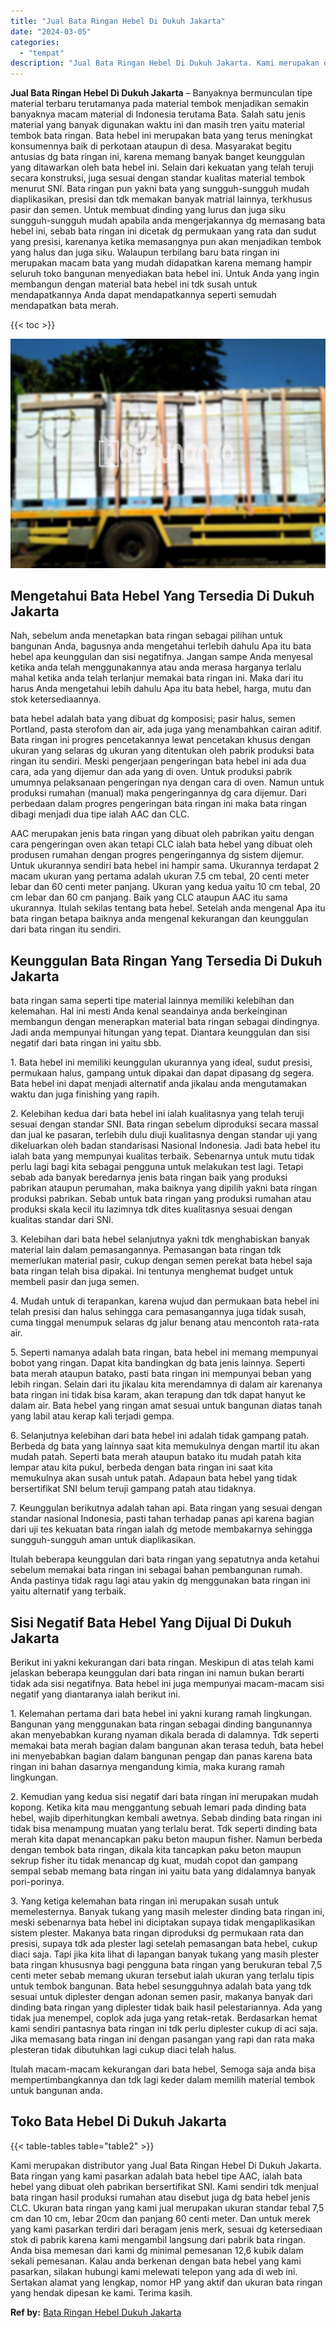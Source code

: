 ```yaml
---
title: "Jual Bata Ringan Hebel Di Dukuh Jakarta"
date: "2024-03-05"
categories: 
  - "tempat"
description: "Jual Bata Ringan Hebel Di Dukuh Jakarta. Kami merupakan distributor yang Jual Bata Ringan Hebel Di Dukuh Jakarta. Bata ringan yang kami pasarkan adalah bata..."
---
```


**Jual Bata Ringan Hebel Di Dukuh Jakarta** – Banyaknya bermunculan tipe material terbaru terutamanya pada material tembok menjadikan semakin banyaknya macam material di Indonesia terutama Bata. Salah satu jenis material yang banyak digunakan waktu ini dan masih tren yaitu material tembok bata ringan. Bata hebel ini merupakan bata yang terus meningkat konsumennya baik di perkotaan ataupun di desa. Masyarakat begitu antusias dg bata ringan ini, karena memang banyak banget keunggulan yang ditawarkan oleh bata hebel ini. Selain dari kekuatan yang telah teruji secara konstruksi, juga sesuai dengan standar kualitas material tembok menurut SNI. Bata ringan pun yakni bata yang sungguh-sungguh mudah diaplikasikan, presisi dan tdk memakan banyak matrial lainnya, terkhusus pasir dan semen. Untuk membuat dinding yang lurus dan juga siku sungguh-sungguh mudah apabila anda mengerjakannya dg memasang bata hebel ini, sebab bata ringan ini dicetak dg permukaan yang rata dan sudut yang presisi, karenanya ketika memasangnya pun akan menjadikan tembok yang halus dan juga siku. Walaupun terbilang baru bata ringan ini merupakan macam bata yang mudah didapatkan karena memang hampir seluruh toko bangunan menyediakan bata hebel ini. Untuk Anda yang ingin membangun dengan material bata hebel ini tdk susah untuk mendapatkannya Anda dapat mendapatkannya seperti semudah mendapatkan bata merah.

{{< toc >}}

![Jual Bata Ringan Hebel Di Dukuh Jakarta](/images/jual-hebel-murah-19.png)

## Mengetahui Bata Hebel Yang Tersedia Di Dukuh Jakarta

Nah, sebelum anda menetapkan bata ringan sebagai pilihan untuk bangunan Anda, bagusnya anda mengetahui terlebih dahulu Apa itu bata hebel apa keunggulan dan sisi negatifnya. Jangan sampe Anda menyesal ketika anda telah menggunakannya atau anda merasa harganya terlalu mahal ketika anda telah terlanjur memakai bata ringan ini. Maka dari itu harus Anda mengetahui lebih dahulu Apa itu bata hebel, harga, mutu dan stok ketersediaannya.

bata hebel adalah bata yang dibuat dg komposisi; pasir halus, semen Portland, pasta sterofom dan air, ada juga yang menambahkan cairan aditif. Bata ringan ini progres pencetakannya lewat pencetakan khusus dengan ukuran yang selaras dg ukuran yang ditentukan oleh pabrik produksi bata ringan itu sendiri. Meski pengerjaan pengeringan bata hebel ini ada dua cara, ada yang dijemur dan ada yang di oven. Untuk produksi pabrik umumnya pelaksanaan pengeringan nya dengan cara di oven. Namun untuk produksi rumahan (manual) maka pengeringannya dg cara dijemur. Dari perbedaan dalam progres pengeringan bata ringan ini maka bata ringan dibagi menjadi dua tipe ialah AAC dan CLC.

AAC merupakan jenis bata ringan yang dibuat oleh pabrikan yaitu dengan cara pengeringan oven akan tetapi CLC ialah bata hebel yang dibuat oleh produsen rumahan dengan progres pengeringannya dg sistem dijemur. Untuk ukurannya sendiri bata hebel ini hampir sama. Ukurannya terdapat 2 macam ukuran yang pertama adalah ukuran 7.5 cm tebal, 20 centi meter lebar dan 60 centi meter panjang. Ukuran yang kedua yaitu 10 cm tebal, 20 cm lebar dan 60 cm panjang. Baik yang CLC ataupun AAC itu sama ukurannya. Itulah sekilas tentang bata hebel. Setelah anda mengenal Apa itu bata ringan betapa baiknya anda mengenal kekurangan dan keunggulan dari bata ringan itu sendiri.

## Keunggulan Bata Ringan Yang Tersedia Di Dukuh Jakarta

bata ringan sama seperti tipe material lainnya memiliki kelebihan dan kelemahan. Hal ini mesti Anda kenal seandainya anda berkeinginan membangun dengan menerapkan material bata ringan sebagai dindingnya. Jadi anda mempunyai hitungan yang tepat. Diantara keunggulan dan sisi negatif dari bata ringan ini yaitu sbb.

1\. Bata hebel ini memiliki keunggulan ukurannya yang ideal, sudut presisi, permukaan halus, gampang untuk dipakai dan dapat dipasang dg segera. Bata hebel ini dapat menjadi alternatif anda jikalau anda mengutamakan waktu dan juga finishing yang rapih.

2\. Kelebihan kedua dari bata hebel ini ialah kualitasnya yang telah teruji sesuai dengan standar SNI. Bata ringan sebelum diproduksi secara massal dan jual ke pasaran, terlebih dulu diuji kualitasnya dengan standar uji yang dikeluarkan oleh badan standarisasi Nasional Indonesia. Jadi bata hebel itu ialah bata yang mempunyai kualitas terbaik. Sebenarnya untuk mutu tidak perlu lagi bagi kita sebagai pengguna untuk melakukan test lagi. Tetapi sebab ada banyak beredarnya jenis bata ringan baik yang produksi pabrikan ataupun perumahan, maka baiknya yang dipilih yakni bata ringan produksi pabrikan. Sebab untuk bata ringan yang produksi rumahan atau produksi skala kecil itu lazimnya tdk dites kualitasnya sesuai dengan kualitas standar dari SNI.

3\. Kelebihan dari bata hebel selanjutnya yakni tdk menghabiskan banyak material lain dalam pemasangannya. Pemasangan bata ringan tdk memerlukan material pasir, cukup dengan semen perekat bata hebel saja bata ringan telah bisa dipakai. Ini tentunya menghemat budget untuk membeli pasir dan juga semen.

4\. Mudah untuk di terapankan, karena wujud dan permukaan bata hebel ini telah presisi dan halus sehingga cara pemasangannya juga tidak susah, cuma tinggal menumpuk selaras dg jalur benang atau mencontoh rata-rata air.

5\. Seperti namanya adalah bata ringan, bata hebel ini memang mempunyai bobot yang ringan. Dapat kita bandingkan dg bata jenis lainnya. Seperti bata merah ataupun batako, pasti bata ringan ini mempunyai beban yang lebih ringan. Selain dari itu jikalau kita merendamnya di dalam air karenanya bata ringan ini tidak bisa karam, akan terapung dan tdk dapat hanyut ke dalam air. Bata hebel yang ringan amat sesuai untuk bangunan diatas tanah yang labil atau kerap kali terjadi gempa.

6\. Selanjutnya kelebihan dari bata hebel ini adalah tidak gampang patah. Berbeda dg bata yang lainnya saat kita memukulnya dengan martil itu akan mudah patah. Seperti bata merah ataupun batako itu mudah patah kita lempar atau kita pukul, berbeda dengan bata ringan ini saat kita memukulnya akan susah untuk patah. Adapaun bata hebel yang tidak bersertifikat SNI belum teruji gampang patah atau tidaknya.

7\. Keunggulan berikutnya adalah tahan api. Bata ringan yang sesuai dengan standar nasional Indonesia, pasti tahan terhadap panas api karena bagian dari uji tes kekuatan bata ringan ialah dg metode membakarnya sehingga sungguh-sungguh aman untuk diaplikasikan.

Itulah beberapa keunggulan dari bata ringan yang sepatutnya anda ketahui sebelum memakai bata ringan ini sebagai bahan pembangunan rumah. Anda pastinya tidak ragu lagi atau yakin dg menggunakan bata ringan ini yaitu alternatif yang terbaik.

## Sisi Negatif Bata Hebel Yang Dijual Di Dukuh Jakarta

Berikut ini yakni kekurangan dari bata ringan. Meskipun di atas telah kami jelaskan beberapa keunggulan dari bata ringan ini namun bukan berarti tidak ada sisi negatifnya. Bata hebel ini juga mempunyai macam-macam sisi negatif yang diantaranya ialah berikut ini.

1\. Kelemahan pertama dari bata hebel ini yakni kurang ramah lingkungan. Bangunan yang menggunakan bata ringan sebagai dinding bangunannya akan menyebabkan kurang nyaman dikala berada di dalamnya. Tdk seperti memakai bata merah bagian dalam bangunan akan terasa teduh, bata hebel ini menyebabkan bagian dalam bangunan pengap dan panas karena bata ringan ini bahan dasarnya mengandung kimia, maka kurang ramah lingkungan.

2\. Kemudian yang kedua sisi negatif dari bata ringan ini merupakan mudah kopong. Ketika kita mau menggantung sebuah lemari pada dinding bata hebel, wajib diperhitungkan kembali awetnya. Sebab dinding bata ringan ini tidak bisa menampung muatan yang terlalu berat. Tdk seperti dinding bata merah kita dapat menancapkan paku beton maupun fisher. Namun berbeda dengan tembok bata ringan, dikala kita tancapkan paku beton maupun sekrup fisher itu tidak menancap dg kuat, mudah copot dan gampang sempal sebab memang bata ringan ini yaitu bata yang didalamnya banyak pori-porinya.

3\. Yang ketiga kelemahan bata ringan ini merupakan susah untuk memelesternya. Banyak tukang yang masih melester dinding bata ringan ini, meski sebenarnya bata hebel ini diciptakan supaya tidak mengaplikasikan sistem plester. Makanya bata ringan diproduksi dg permukaan rata dan presisi, supaya tdk ada plester lagi setelah pemasangan bata hebel, cukup diaci saja. Tapi jika kita lihat di lapangan banyak tukang yang masih plester bata ringan khususnya bagi pengguna bata ringan yang berukuran tebal 7,5 centi meter sebab memang ukuran tersebut ialah ukuran yang terlalu tipis untuk tembok bangunan. Bata hebel sesungguhnya adalah bata yang tdk sesuai untuk diplester dengan adonan semen pasir, makanya banyak dari dinding bata ringan yang diplester tidak baik hasil pelestariannya. Ada yang tidak jua menempel, coplok ada juga yang retak-retak. Berdasarkan hemat kami sendiri pantasnya bata ringan ini tdk perlu diplester cukup di aci saja. Jika memasang bata ringan ini dengan pasangan yang rapi dan rata maka plesteran tidak dibutuhkan lagi cukup diaci telah halus.

Itulah macam-macam kekurangan dari bata hebel, Semoga saja anda bisa mempertimbangkannya dan tdk lagi keder dalam memilih material tembok untuk bangunan anda.

## Toko Bata Hebel Di Dukuh Jakarta

{{< table-tables table="table2" >}}

Kami merupakan distributor yang Jual Bata Ringan Hebel Di Dukuh Jakarta. Bata ringan yang kami pasarkan adalah bata hebel tipe AAC, ialah bata hebel yang dibuat oleh pabrikan bersertifikat SNI. Kami sendiri tdk menjual bata ringan hasil produksi rumahan atau disebut juga dg bata hebel jenis CLC. Ukuran bata ringan yang kami jual merupakan ukuran standar tebal 7,5 cm dan 10 cm, lebar 20cm dan panjang 60 centi meter. Dan untuk merek yang kami pasarkan terdiri dari beragam jenis merk, sesuai dg ketersediaan stok di pabrik karena kami mengambil langsung dari pabrik bata ringan. Anda bisa memesan dari kami dg minimal pemesanan 12,6 kubik dalam sekali pemesanan. Kalau anda berkenan dengan bata hebel yang kami pasarkan, silakan hubungi kami melewati telepon yang ada di web ini. Sertakan alamat yang lengkap, nomor HP yang aktif dan ukuran bata ringan yang hendak dipesan ke kami. Terima kasih.

**Ref by:** [Bata Ringan Hebel Dukuh Jakarta](https://id.wikipedia.org/wiki/Bata)
